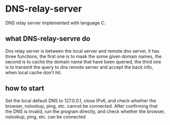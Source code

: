# DNS-relay-server
DNS relay server implemented with language C.  

## what DNS-relay-servre do
Dns relay server is between the local server and remote dns server, it has three functions, the first one is to mask the some given domain names, the second is to cache the domain name that have been queried, the third one is to transmit the query to dns remote server and accept the back info, when local cache don't hit.

## how to start
Set the local default DNS to 127.0.0.1, close IPv6, and check whether the browser, nslookup, ping, etc. cannot be connected. After confirming that the DNS is invalid, run the program directly, and check whether the browser, nslookup, ping, etc. can be connected
